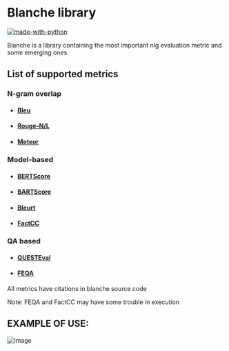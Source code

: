 # Blanche library
[![made-with-python](https://img.shields.io/badge/Made%20with-Python-red.svg)](#python)

Blanche is a library containing the most important nlg evaluation metric and some emerging ones

## List of supported metrics
### N-gram overlap
* #### [Bleu](https://github.com/neural-dialogue-metrics/BLEU)
* #### [Rouge-N/L](https://github.com/google-research/google-research/tree/master/rouge)
* #### [Meteor](https://www.kite.com/python/docs/nltk.meteor)
### Model-based
* #### [BERTScore](https://github.com/Tiiiger/bert_score)
* #### [BARTScore](https://github.com/neulab/BARTScore)
* #### [Bleurt](https://github.com/google-research/bleurt)
* #### [FactCC](https://github.com/salesforce/factCC)
### QA based
* #### [QUESTEval](https://github.com/ThomasScialom/QuestEval)
* #### [FEQA](https://github.com/esdurmus/feqa)

All metrics have citations in blanche source code

Note: FEQA and FactCC may have some trouble in execution

## EXAMPLE OF USE:
![image](https://user-images.githubusercontent.com/22610930/153309666-1415f556-3f65-419d-ad6f-e35920c6e909.png)

